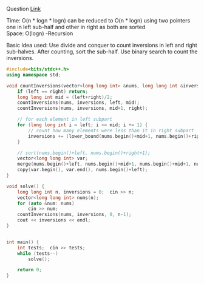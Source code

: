 Question [Link](https://practice.geeksforgeeks.org/problems/inversion-of-array/0)

Time: O(n * logn * logn) can be reduced to O(n * logn) using two pointers one in left sub-half and other in right as both are sorted <br>
Space: O(logn) -Recursion

Basic Idea used: Use divide and conquer to count inversions in left and right sub-halves. After counting, sort the sub-half. Use binary search to count the inversions.

```c++
#include<bits/stdc++.h>
using namespace std;

void countInversions(vector<long long int> &nums, long long int &inversions, long long int left, long long int right) {
    if (left == right) return;
    long long int mid = (left+right)/2;
    countInversions(nums, inversions, left, mid);
    countInversions(nums, inversions, mid+1, right);

    // for each element in left subpart
    for (long long int i = left; i <= mid; i += 1) {
        // count how many elements were less than it in right subpart
        inversions += (lower_bound(nums.begin()+mid+1, nums.begin()+right+1, nums[i]) - nums.begin() - (mid+1));
    }

    // sort(nums.begin()+left, nums.begin()+right+1);
    vector<long long int> var;
    merge(nums.begin()+left, nums.begin()+mid+1, nums.begin()+mid+1, nums.begin()+right+1, back_inserter(var));
    copy(var.begin(), var.end(), nums.begin()+left);
}

void solve() {
    long long int n, inversions = 0;  cin >> n;
    vector<long long int> nums(n);
    for (auto &num: nums) 
        cin >> num;
    countInversions(nums, inversions, 0, n-1);
    cout << inversions << endl;
}


int main() {
    int tests;  cin >> tests;
    while (tests--)
        solve();

    return 0;
}


```
